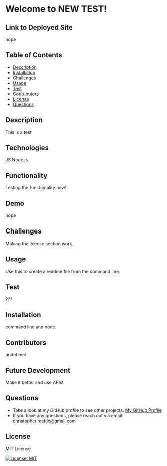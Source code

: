 

# Welcome to NEW TEST! 
 
## Link to Deployed Site
nope

## Table of Contents
  * [Description](#description)
  * [Installation](#installation)
  * [Challenges](#challenges)
  * [Usage](#usage)
  * [Test](#test)
  * [Contributors](#contributors)
  * [License](#license)
  * [Questions](#questions)

## Description
This is a test
 
## Technologies
JS Node.js

## Functionality
Testing the functionality now!

## Demo
nope

## Challenges
Making the license section work.

## Usage
Use this to create a readme file from the command line. 

## Test
???

## Installation
command line and node.

## Contributors
undefined

## Future Development
Make it better and use APIs!

## Questions
* Take a look at my GitHub profile to see other projects: 
[My GitHub Profile](https://github.com/BeardoMattix)
* If you have any questions, please reach out via email: christopher.mattix@gmail.com

## License 
MIT License

[![License: MIT](https://img.shields.io/badge/License-MIT-yellow.svg)](https://opensource.org/licenses/MIT)
